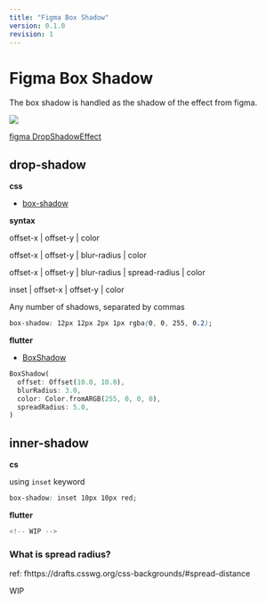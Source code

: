 ```yaml
---
title: "Figma Box Shadow"
version: 0.1.0
revision: 1
---
```


# Figma Box Shadow

The box shadow is handled as the shadow of the effect from figma.

![](https://static.figma.com/uploads/9def6cce093b164306328ee228028155d13d72d0)

[figma DropShadowEffect](https://www.figma.com/plugin-docs/api/Effect/#dropshadoweffect)

## drop-shadow

**css**

- [box-shadow](https://developer.mozilla.org/en-US/docs/Web/CSS/box-shadow)

**syntax**

offset-x | offset-y | color

offset-x | offset-y | blur-radius | color

offset-x | offset-y | blur-radius | spread-radius | color

inset | offset-x | offset-y | color

Any number of shadows, separated by commas

```css
box-shadow: 12px 12px 2px 1px rgba(0, 0, 255, 0.2);
```

**flutter**

- [BoxShadow](https://api.flutter.dev/flutter/painting/BoxShadow-class.html)

```dart
BoxShadow(
  offset: Offset(10.0, 10.0),
  blurRadius: 3.0,
  color: Color.fromARGB(255, 0, 0, 0),
  spreadRadius: 5.0,
)
```

## inner-shadow

**cs**

using `inset` keyword

```css
box-shadow: inset 10px 10px red;
```

**flutter**

```dart
<!-- WIP -->
```

### What is spread radius?

ref: fhttps://drafts.csswg.org/css-backgrounds/#spread-distance

WIP
